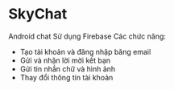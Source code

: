 # SkyChat
 Android chat
 Sử dụng Firebase
Các chức năng:
- Tạo tài khoản và đăng nhập băng email
- Gửi và nhận lời mời kết bạn
- Gửi tin nhắn chữ và hình ảnh
- Thay đổi thông tin tài khoản
